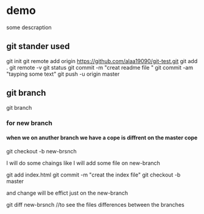 # demo 

some descraption
## git stander used
git init
git remote add origin https://github.com/alaa19090/git-test.git
git add .
git remote -v
git status
git commit -m "creat readme file "
git commit -am "tayping some text"
git push -u origin master
  
## git branch


git branch

### for new branch
#### when we on anuther branch we have a cope is diffrent on the master cope   
git checkout -b new-brsnch 

I will do some chaings like I will add some file on new-branch

git add index.html
git commit -m "creat the index file"
git checkout -b master 

and change will be effict just on the new-branch

git diff new-brsnch
//to see the files differences between the branches